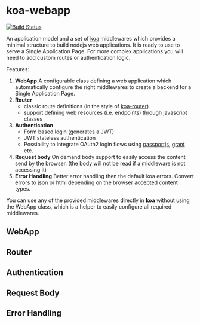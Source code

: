 # koa-webapp

[![Build Status](https://travis-ci.com/bstefanescu/koa-webapp.svg?branch=main)](https://travis-ci.com/bstefanescu/koa-webapp)


An application model and a set of [koa](https://koajs.com/) middlewares which provides a minimal structure to build nodejs web applications. It is ready to use to serve a Single Application Page. For more complex applications you will need to add custom routes or authentication logic.

Features:

1. **WebApp**
    A configurable class defining a web application which automatically configure the right middlewares to create a backend for a Single Application Page.
1. **Router**
    * classic route definitions (in the style of [koa-router]())
    * support defining web resources (i.e. endpoints) through javascript classes
2. **Authentication**
    * Form based login (generates a JWT)
    * JWT stateless authentication
    * Possibility to integrate OAuth2 login flows using [passportjs](http://www.passportjs.org/), [grant](https://github.com/simov/grant) etc.
3. **Request body**
    On demand body support to easily access the content send by the browser. (the body will not be read if a middleware is not accessing it)
4. **Error Handling**
    Better error handling then the default koa errors. Convert errors to json or html depending on the browser accepted content types.

You can use any of the provided middlewares directly in **koa** without using the WebApp class, which is a helper to easily configure all required middlewares.

## WebApp

## Router

## Authentication

## Request Body

## Error Handling
